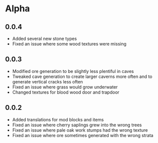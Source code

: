 # Alpha

## 0.0.4
- Added several new stone types
- Fixed an issue where some wood textures were missing

## 0.0.3
- Modified ore generation to be slightly less plentiful in caves
- Tweaked cave generation to create larger caverns more often and to generate vertical cracks less often
- Fixed an issue where grass would grow underwater
- Changed textures for blood wood door and trapdoor

## 0.0.2
- Added translations for mod blocks and items
- Fixed an issue where cherry saplings grew into the wrong trees
- Fixed an issue where pale oak work stumps had the wrong texture
- Fixed an issue where ore sometimes generated with the wrong strata